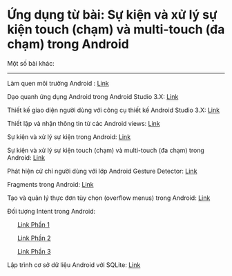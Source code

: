 # Ứng dụng từ bài: Sự kiện và xử lý sự kiện touch (chạm) và multi-touch (đa chạm) trong Android

Một số bài khác:
***
Làm quen môi trường Android	: 
<a href="https://github.com/tiendatmagic/helloworldandroid">Link</a>

Dạo quanh ứng dụng Android trong Android Studio 3.X: 
<a href="https://github.com/tiendatmagic/daoquanhandroid">Link</a>

Thiết kế giao diện người dùng với công cụ thiết kế Android Studio 3.X: 
<a href="https://github.com/tiendatmagic/LayoutSample">Link</a>

Thiết lập và nhận thông tin từ các Android views: 
<a href="https://github.com/tiendatmagic/MyFirstAndroidApplication">Link</a>

Sự kiện và xử lý sự kiện trong Android: 
<a href="https://github.com/tiendatmagic/androidbasicview">Link</a>

Sự kiện và xử lý sự kiện touch (chạm) và multi-touch (đa chạm) trong Android: 
<a href="https://github.com/tiendatmagic/MotionEvent">Link</a>

Phát hiện cử chỉ người dùng với lớp Android Gesture Detector: 
<a href="https://github.com/tiendatmagic/CommonGestures">Link</a>

Fragments trong Android: 
<a href="https://github.com/tiendatmagic/FragmentExample">Link</a>

Tạo và quản lý thực đơn tùy chọn (overflow menus) trong Android: 
<a href="https://github.com/tiendatmagic/Menu_example_android">Link</a>

Đối tượng Intent trong Android: 
      
<ul>
	
<a href="https://github.com/tiendatmagic/ExplicitIntent">Link Phần 1</a>
	
<a href="https://github.com/tiendatmagic/ImplicitIntent">Link Phần 2</a>
	
<a href="https://github.com/tiendatmagic/SendBroadcast">Link Phần 3</a>
	
</ul>

Lập trình cơ sở dữ liệu Android với SQLite: 
<a href="https://github.com/tiendatmagic/SQLiteDemoApplication">Link</a>
